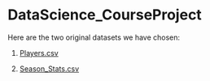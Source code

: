 # DataScience_CourseProject

Here are the two original datasets we have chosen:

1. [Players.csv](https://www.kaggle.com/datasets/drgilermo/nba-players-stats?select=Players.csv)

2. [Season_Stats.csv](https://www.kaggle.com/datasets/drgilermo/nba-players-stats?select=Seasons_Stats.csv)
